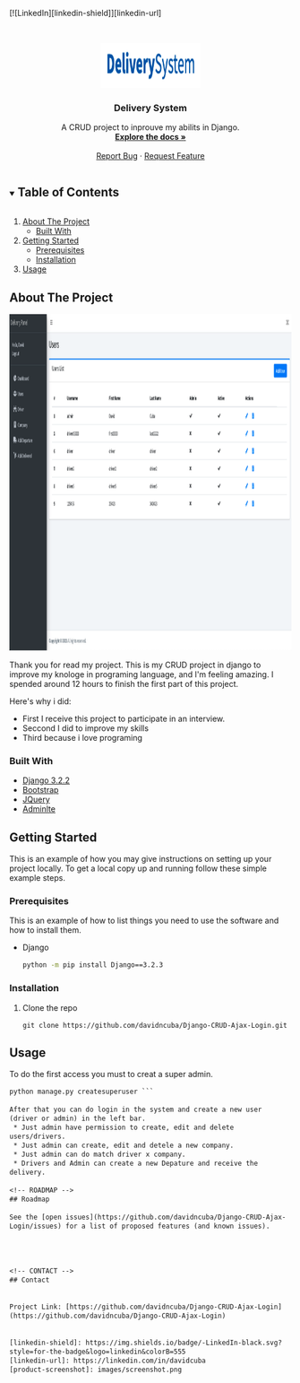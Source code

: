 [![LinkedIn][linkedin-shield]][linkedin-url]



<!-- PROJECT LOGO -->
<br />
<p align="center">
  <a href="https://github.com/davidncuba/Django-CRUD-Ajax-Login">
    <img src="images/logo.png" alt="Logo" width="180" height="80">
  </a>

  <h3 align="center">Delivery System</h3>

  <p align="center">
    A CRUD project to inprouve my abilits in Django.
    <br />
    <a href="https://github.com/davidncuba/Django-CRUD-Ajax-Login"><strong>Explore the docs »</strong></a>
    <br />
    <br />
      <a href="https://github.com/davidncuba/Django-CRUD-Ajax-Login/issues">Report Bug</a>
    ·
    <a href="https://github.com/davidncuba/Django-CRUD-Ajax-Login/issues">Request Feature</a>
  </p>
</p>



<!-- TABLE OF CONTENTS -->
<details open="open">
  <summary><h2 style="display: inline-block">Table of Contents</h2></summary>
  <ol>
    <li>
      <a href="#about-the-project">About The Project</a>
      <ul>
        <li><a href="#built-with">Built With</a></li>
      </ul>
    </li>
    <li>
      <a href="#getting-started">Getting Started</a>
      <ul>
        <li><a href="#prerequisites">Prerequisites</a></li>
        <li><a href="#installation">Installation</a></li>
      </ul>
    </li>
    <li><a href="#usage">Usage</a></li>
  </ol>
</details>



<!-- ABOUT THE PROJECT -->
## About The Project

<img src="images/screenshot.png" alt="Logo" width="1000" height="600">

Thank you for read my project. This is my CRUD project in django to improve my knologe in programing language, and I'm feeling amazing. I spended around 12 hours to finish the first part of this project.

Here's why i did:
* First I receive this project to participate in an interview.
* Seccond I did to improve my skills
* Third because i love programing 

### Built With

* [Django 3.2.2](https://www.djangoproject.com/)
* [Bootstrap](https://getbootstrap.com/)
* [JQuery](https://jquery.com/)
* [Adminlte](https://adminlte.io/)



<!-- GETTING STARTED -->
## Getting Started

This is an example of how you may give instructions on setting up your project locally. To get a local copy up and running follow these simple example steps.

### Prerequisites

This is an example of how to list things you need to use the software and how to install them.
* Django
  ```sh
  python -m pip install Django==3.2.3

  ```

### Installation

1. Clone the repo
   ```
   git clone https://github.com/davidncuba/Django-CRUD-Ajax-Login.git
   ```


<!-- USAGE EXAMPLES -->
## Usage

To do the first access you must to creat a super admin.
```
python manage.py createsuperuser ```

After that you can do login in the system and create a new user (driver or admin) in the left bar.
 * Just admin have permission to create, edit and delete users/drivers.
 * Just admin can create, edit and detele a new company.
 * Just admin can do match driver x company.
 * Drivers and Admin can create a new Depature and receive the delivery.

<!-- ROADMAP -->
## Roadmap

See the [open issues](https://github.com/davidncuba/Django-CRUD-Ajax-Login/issues) for a list of proposed features (and known issues).




<!-- CONTACT -->
## Contact


Project Link: [https://github.com/davidncuba/Django-CRUD-Ajax-Login](https://github.com/davidncuba/Django-CRUD-Ajax-Login)


[linkedin-shield]: https://img.shields.io/badge/-LinkedIn-black.svg?style=for-the-badge&logo=linkedin&colorB=555
[linkedin-url]: https://linkedin.com/in/davidcuba
[product-screenshot]: images/screenshot.png
